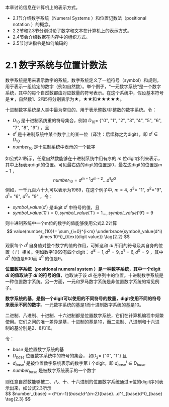 本章讨论信息在计算机上的表示方式。

* 2.1节介绍数字系统（Numeral Systems  ）和位置记数法（positional notation  ）的概念。
* 2.2节和2.3节分别讨论了数字和文本在计算机上的表示方式。
* 2.4节会介绍数据在内存中的组织方式。
* 2.5节讨论指令是如何编码的



# 2.1 数字系统与位置计数法

数字系统是用来表示数字的系统。数字系统定义了一组符号（symbol）和规则，用于表示一组给定的数字（例如自然数）。举个例子，“一元数字系统“是一个数字系统，其中的每个自然数都由对应数量的符号表示。在这个系统中，假设基本符号是★，自然数1、2和5将分别表示为★，★★和★★★★★。

十进制数字系统是人类中最为常见的、用于表示整数/非整数的数字系统。令：

*   $D_{10}$ 是十进制系统重的符号集合，例如 $D_{10}=$ {"0", "1",  "2", "3", "4", "5", "6", "7", "8", "9"} ，且
*  $d^i$ 是十进制系统中某个数字上的某一位（译注：后续称之为digit），即 $d^i ∈ D_{10}$ 
*  $number_{10}$ 是十进制系统中表示的一个数字

如公式2.1所示，任意自然数能够在十进制系统中用有序的 $m$ 位digit序列来表示，其中上标表示digit的位置。可见最右边的digit的位置是0，最左边digit的位置是$m-1$ ，
$$
number_{10} = d^{m-1}d^{m-2}...d^1d^0 \tag{2.1}
$$
例如，一千九百六十九可以表示为1969，在这个例子中, $m=4$, $d^3=$ "1",  $d^2=$"9", $d^1=$ "6", $d^0=$ "9" ，令：

*  $symbol\_value(d^i)$ 是digit $d^i$ 中符号的值，且
*  $symbol\_value('0')=0, symbol\_value('1')=1..., symbol\_value('9')=9$

则十进制系统中一个m位的数字的值能够使用公式2.2计算
$$
value(number_{10})= \sum_{i=0}^{i<m}  \underbrace{symbol\_value(d^i) \times 10^i}_{\text{digit value}} \tag{2.2}
$$
观察每个 $d^i$  自身值对整个数字的值的作用，可知这和 $di$ 所用的符号及其自身的位置（ $i$ ）相关。例如数字1969有四个digit： $d^3=1,d^2=9,d^1=6,d^0=9$ ，其中 $d^2$ 的值是900而 $d^0$ 的值是9。

**位置数字系统（positional numeral system  ）是一种数字系统，其中一个digit $di$ 的值取决于 $di$ 的符号的值**，也取决于该 $di$ 在序列中的位置。十进制数字系统是一种位置数字系统。另一方面，一元和罗马数字系统是非位置数字系统的常见例子。

**数字系统的基，是指一个digit可以使用的不同符号的数量，digit使用不同的符号来表示不同的数字**。一元数字系统的基是1而十进制数字系统的基是10。

二进制、八进制、十进制、十六进制都是位置数字系统，它们在计算机编程中频繁使用。它们之间的唯一差异是基，十进制的基是10，而二进制、八进制和十六进制的基分别是2、8和16。

令：

*  $base$ 是位置数字系统的基
*  $D_{base}$ 位置数字系统中的符号的集合， 如$D_2=$ {"0", "1"} 且
*  $d^i_{base}$ 是被位置数字系统表示的数字第 $i$  个digit，即 $d^i_{base} ∈ D_{base}$
*  $number_{base}$ 是被数字系统表示的一个数字

则任意自然数能够被二、八、十、十六进制的位置数字系统通过m位的digit序列表示出来，如公式2.3所示   
$$
$number_{base} = d^{m-1}_{base}d^{m-2}_{base}...d^1_{base}d^0_{base}  \tag{2.3}
$$
